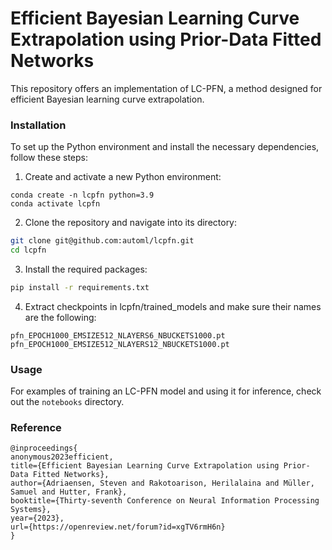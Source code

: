 
# Efficient Bayesian Learning Curve Extrapolation using Prior-Data Fitted Networks

This repository offers an implementation of LC-PFN, a method designed for efficient Bayesian learning curve extrapolation.

### Installation

To set up the Python environment and install the necessary dependencies, follow these steps:

1. Create and activate a new Python environment:
```shell
conda create -n lcpfn python=3.9
conda activate lcpfn
```

2. Clone the repository and navigate into its directory:
```bash
git clone git@github.com:automl/lcpfn.git
cd lcpfn
```

3. Install the required packages:
```bash
pip install -r requirements.txt
```
4. Extract checkpoints in lcpfn/trained_models and make sure their names are the following:
```
pfn_EPOCH1000_EMSIZE512_NLAYERS6_NBUCKETS1000.pt
pfn_EPOCH1000_EMSIZE512_NLAYERS12_NBUCKETS1000.pt
```
### Usage

For examples of training an LC-PFN model and using it for inference, check out the `notebooks` directory.

### Reference

```
@inproceedings{
anonymous2023efficient,
title={Efficient Bayesian Learning Curve Extrapolation using Prior-Data Fitted Networks},
author={Adriaensen, Steven and Rakotoarison, Herilalaina and Müller, Samuel and Hutter, Frank},
booktitle={Thirty-seventh Conference on Neural Information Processing Systems},
year={2023},
url={https://openreview.net/forum?id=xgTV6rmH6n}
}
```


